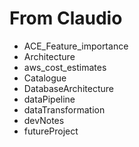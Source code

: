 # From Claudio

- ACE_Feature_importance
- Architecture
- aws_cost_estimates
- Catalogue
- DatabaseArchitecture
- dataPipeline
- dataTransformation
- devNotes
- futureProject
